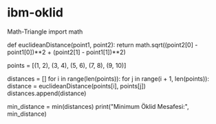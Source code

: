 # ibm-oklid
Math-Triangle
import math

def euclideanDistance(point1, point2):
    return math.sqrt((point2[0] - point1[0])**2 + (point2[1] - point1[1])**2)

points = [(1, 2), (3, 4), (5, 6), (7, 8), (9, 10)]

distances = []
for i in range(len(points)):
    for j in range(i + 1, len(points)):
        distance = euclideanDistance(points[i], points[j])
        distances.append(distance)

min_distance = min(distances)
print("Minimum Öklid Mesafesi:", min_distance)
